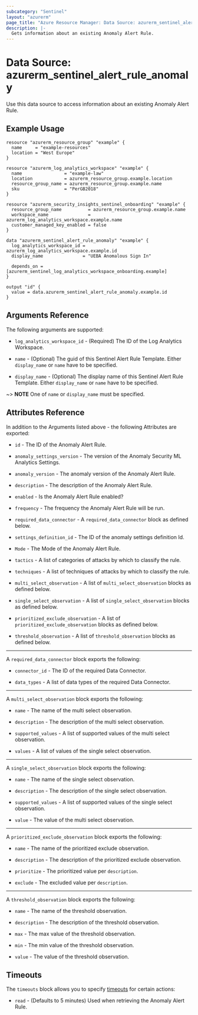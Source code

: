 ```yaml
---
subcategory: "Sentinel"
layout: "azurerm"
page_title: "Azure Resource Manager: Data Source: azurerm_sentinel_alert_rule_anomaly"
description: |-
  Gets information about an existing Anomaly Alert Rule.
---
```


# Data Source: azurerm_sentinel_alert_rule_anomaly

Use this data source to access information about an existing Anomaly Alert Rule.

## Example Usage

```hcl
resource "azurerm_resource_group" "example" {
  name     = "example-resources"
  location = "West Europe"
}

resource "azurerm_log_analytics_workspace" "example" {
  name                = "example-law"
  location            = azurerm_resource_group.example.location
  resource_group_name = azurerm_resource_group.example.name
  sku                 = "PerGB2018"
}

resource "azurerm_security_insights_sentinel_onboarding" "example" {
  resource_group_name          = azurerm_resource_group.example.name
  workspace_name               = azurerm_log_analytics_workspace.example.name
  customer_managed_key_enabled = false
}

data "azurerm_sentinel_alert_rule_anomaly" "example" {
  log_analytics_workspace_id = azurerm_log_analytics_workspace.example.id
  display_name               = "UEBA Anomalous Sign In"

  depends_on = [azurerm_sentinel_log_analytics_workspace_onboarding.example]
}

output "id" {
  value = data.azurerm_sentinel_alert_rule_anomaly.example.id
}
```

## Arguments Reference

The following arguments are supported:

* `log_analytics_workspace_id` - (Required) The ID of the Log Analytics Workspace.

* `name` - (Optional) The guid of this Sentinel Alert Rule Template. Either `display_name` or `name` have to be specified.

* `display_name` - (Optional) The display name of this Sentinel Alert Rule Template. Either `display_name` or `name` have to be specified.

~> **NOTE** One of `name` or `display_name` must be specified.

## Attributes Reference

In addition to the Arguments listed above - the following Attributes are exported: 

* `id` - The ID of the Anomaly Alert Rule.

* `anomaly_settings_version` - The version of the Anomaly Security ML Analytics Settings.

* `anomaly_version` - The anomaly version of the Anomaly Alert Rule.

* `description` - The description of the Anomaly Alert Rule.

* `enabled` - Is the Anomaly Alert Rule enabled?

* `frequency` - The frequency the Anomaly Alert Rule will be run.

* `required_data_connector` - A `required_data_connector` block as defined below.

* `settings_definition_id` - The ID of the anomaly settings definition Id.

* `Mode` - The Mode of the Anomaly Alert Rule.

* `tactics` - A list of categories of attacks by which to classify the rule.

* `techniques` - A list of techniques of attacks by which to classify the rule.

* `multi_select_observation` - A list of `multi_select_observation` blocks as defined below.

* `single_select_observation` - A list of `single_select_observation` blocks as defined below.

* `prioritized_exclude_observation` - A list of `prioritized_exclude_observation` blocks as defined below.

* `threshold_observation` - A list of `threshold_observation` blocks as defined below.

---

A `required_data_connector` block exports the following:

* `connector_id` - The ID of the required Data Connector.

* `data_types` - A list of data types of the required Data Connector.

---

A `multi_select_observation` block exports the following:

* `name` - The name of the multi select observation.

* `description` - The description of the multi select observation.

* `supported_values` - A list of supported values of the multi select observation.

* `values` - A list of values of the single select observation.

---

A `single_select_observation` block exports the following:

* `name` - The name of the single select observation.

* `description` - The description of the single select observation.

* `supported_values` - A list of supported values of the single select observation.

* `value` - The value of the multi select observation.

---

A `prioritized_exclude_observation` block exports the following:

* `name` - The name of the prioritized exclude observation.

* `description` - The description of the prioritized exclude observation.

* `prioritize` - The prioritized value per `description`.

* `exclude` - The excluded value per `description`.

---

A `threshold_observation` block exports the following:

* `name` - The name of the threshold observation.

* `description` - The description of the threshold observation.

* `max` - The max value of the threshold observation.

* `min` - The min value of the threshold observation.

* `value` - The value of the threshold observation.

## Timeouts

The `timeouts` block allows you to specify [timeouts](https://www.terraform.io/language/resources/syntax#operation-timeouts) for certain actions:

* `read` - (Defaults to 5 minutes) Used when retrieving the Anomaly Alert Rule.
